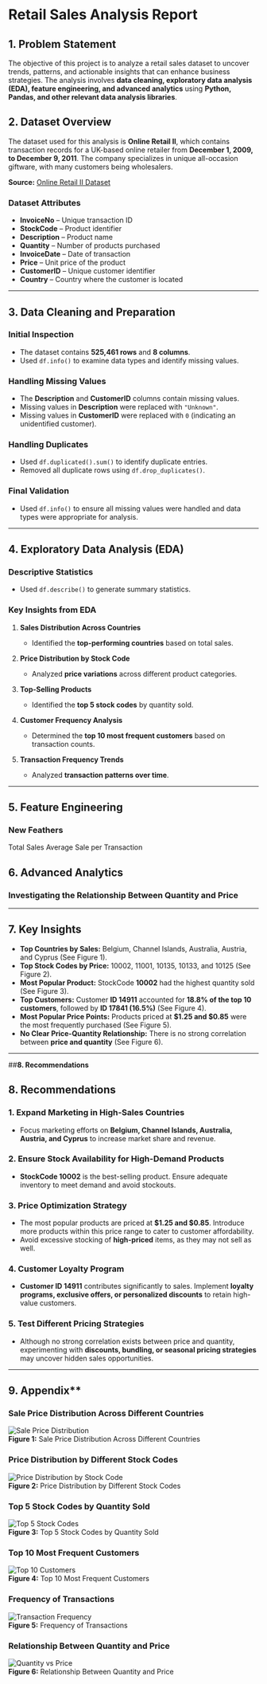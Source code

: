 # **Retail Sales Analysis Report**  

## **1. Problem Statement**  
The objective of this project is to analyze a retail sales dataset to uncover trends, patterns, and actionable insights that can enhance business strategies. The analysis involves **data cleaning, exploratory data analysis (EDA), feature engineering, and advanced analytics** using **Python, Pandas, and other relevant data analysis libraries**.  

## **2. Dataset Overview**  
The dataset used for this analysis is **Online Retail II**, which contains transaction records for a UK-based online retailer from **December 1, 2009, to December 9, 2011**. The company specializes in unique all-occasion giftware, with many customers being wholesalers.  

**Source:** [Online Retail II Dataset](https://archive.ics.uci.edu/dataset/502/online+retail+ii)  

### **Dataset Attributes**  
- **InvoiceNo** – Unique transaction ID  
- **StockCode** – Product identifier  
- **Description** – Product name  
- **Quantity** – Number of products purchased  
- **InvoiceDate** – Date of transaction  
- **Price** – Unit price of the product  
- **CustomerID** – Unique customer identifier  
- **Country** – Country where the customer is located  

---

## **3. Data Cleaning and Preparation**  
### **Initial Inspection**  
- The dataset contains **525,461 rows** and **8 columns**.  
- Used `df.info()` to examine data types and identify missing values.  

### **Handling Missing Values**  
- The **Description** and **CustomerID** columns contain missing values.  
- Missing values in **Description** were replaced with `"Unknown"`.  
- Missing values in **CustomerID** were replaced with `0` (indicating an unidentified customer).  

### **Handling Duplicates**  
- Used `df.duplicated().sum()` to identify duplicate entries.  
- Removed all duplicate rows using `df.drop_duplicates()`.  

### **Final Validation**  
- Used `df.info()` to ensure all missing values were handled and data types were appropriate for analysis.  

---

## **4. Exploratory Data Analysis (EDA)**  

### **Descriptive Statistics**  
- Used `df.describe()` to generate summary statistics.  

### **Key Insights from EDA**  

1. **Sales Distribution Across Countries**  
   - Identified the **top-performing countries** based on total sales.  

2. **Price Distribution by Stock Code**  
   - Analyzed **price variations** across different product categories.  

3. **Top-Selling Products**  
   - Identified the **top 5 stock codes** by quantity sold.  

4. **Customer Frequency Analysis**  
   - Determined the **top 10 most frequent customers** based on transaction counts.  

5. **Transaction Frequency Trends**  
   - Analyzed **transaction patterns over time**.  

---

## **5. Feature Engineering**  

### **New Feathers**  

Total Sales
Average Sale per Transaction 


 

## **6. Advanced Analytics**  

### **Investigating the Relationship Between Quantity and Price**  

---

## **7. Key Insights**  

- **Top Countries by Sales:** Belgium, Channel Islands, Australia, Austria, and Cyprus (See Figure 1).  
- **Top Stock Codes by Price:** 10002, 11001, 10135, 10133, and 10125 (See Figure 2).  
- **Most Popular Product:** StockCode **10002** had the highest quantity sold (See Figure 3).  
- **Top Customers:** Customer **ID 14911** accounted for **18.8% of the top 10 customers**, followed by **ID 17841 (16.5%)** (See Figure 4).  
- **Most Popular Price Points:** Products priced at **$1.25 and $0.85** were the most frequently purchased (See Figure 5).  
- **No Clear Price-Quantity Relationship:** There is no strong correlation between **price and quantity** (See Figure 6).  

---
##**8.  Recommendations**
## **8. Recommendations**  

### **1. Expand Marketing in High-Sales Countries**  
- Focus marketing efforts on **Belgium, Channel Islands, Australia, Austria, and Cyprus** to increase market share and revenue.  

### **2. Ensure Stock Availability for High-Demand Products**  
- **StockCode 10002** is the best-selling product. Ensure adequate inventory to meet demand and avoid stockouts.  

### **3. Price Optimization Strategy**  
- The most popular products are priced at **$1.25 and $0.85**. Introduce more products within this price range to cater to customer affordability.  
- Avoid excessive stocking of **high-priced** items, as they may not sell as well.  

### **4. Customer Loyalty Program**  
- **Customer ID 14911** contributes significantly to sales. Implement **loyalty programs, exclusive offers, or personalized discounts** to retain high-value customers.  

### **5. Test Different Pricing Strategies**  
- Although no strong correlation exists between price and quantity, experimenting with **discounts, bundling, or seasonal pricing strategies** may uncover hidden sales opportunities.  

---
## 9. Appendix**

### Sale Price Distribution Across Different Countries
![Sale Price Distribution](image.png)  
**Figure 1:** Sale Price Distribution Across Different Countries  

### Price Distribution by Different Stock Codes
![Price Distribution by Stock Code](image-1.png)  
**Figure 2:** Price Distribution by Different Stock Codes  

### Top 5 Stock Codes by Quantity Sold
![Top 5 Stock Codes](image-2.png)  
**Figure 3:** Top 5 Stock Codes by Quantity Sold  

### Top 10 Most Frequent Customers
![Top 10 Customers](image-3.png)  
**Figure 4:** Top 10 Most Frequent Customers  

### Frequency of Transactions
![Transaction Frequency](image-4.png)  
**Figure 5:** Frequency of Transactions  

### Relationship Between Quantity and Price
![Quantity vs Price](image-5.png)  
**Figure 6:** Relationship Between Quantity and Price  

